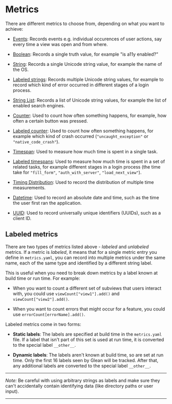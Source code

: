 # Metrics

There are different metrics to choose from, depending on what you want to achieve:

* [Events](event.md): Records events e.g. individual occurences of user actions, say every time a view was open and from where.

* [Boolean](boolean.md): Records a single truth value, for example "is a11y enabled?"

* [String](string.md): Records a single Unicode string value, for example the name of the OS.

* [Labeled strings](labeled_strings.md): Records multiple Unicode string values, for example to record which kind of error occurred in different stages of a login process.

* [String List](string_list.md): Records a list of Unicode string values, for example the list of enabled search engines.

* [Counter](counter.md): Used to count how often something happens, for example, how often a certain button was pressed.

* [Labeled counter](labeled_counters.md): Used to count how often something happens, for example which kind of crash occurred (`"uncaught_exception"` or `"native_code_crash"`).

* [Timespan](timespan.md): Used to measure how much time is spent in a single task.

* [Labeled timespans](labeled_timespans.md): Used to measure how much time is spent in a set of related tasks, for example different stages in a login process (the time take for `"fill_form"`, `"auth_with_server"`, `"load_next_view"`).

* [Timing Distribution](timing_distribution.md): Used to record the distribution of multiple time measurements.

* [Datetime](datetime.md): Used to record an absolute date and time, such as the time the user first ran the application.

* [UUID](uuid.md): Used to record universally unique identifiers (UUIDs), such as a client ID.

## Labeled metrics

There are two types of metrics listed above - *labeled* and *unlabeled* metrics. If a metric is *labeled*, it means that for a single metric entry you define in `metrics.yaml`, you can record into multiple metrics under the same name, each of the same type and identified by a different string label.

This is useful when you need to break down metrics by a label known at build time or run time. For example:

- When you want to count a different set of subviews that users interact with, you could use `viewCount["view1"].add()` and `viewCount["view2"].add()`.

- When you want to count errors that might occur for a feature, you could use `errorCount[errorName].add()`.

Labeled metrics come in two forms:

- **Static labels**: The labels are specified at build time in the `metrics.yaml` file.
  If a label that isn't part of this set is used at run time, it is converted to the special label `__other__`.
  
- **Dynamic labels**: The labels aren't known at build time, so are set at run time.
  Only the first 16 labels seen by Glean will be tracked. After that, any additional labels are converted to the special label `__other__`.

---

_Note:_ Be careful with using arbitrary strings as labels and make sure they can't accidentally contain identifying data (like directory paths or user input).

---
